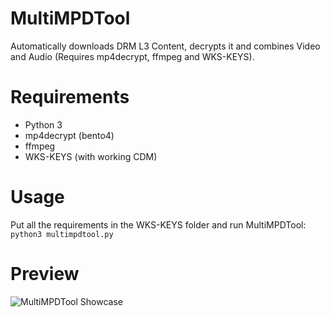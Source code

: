 # MultiMPDTool
Automatically downloads DRM L3 Content, decrypts it and combines Video and Audio (Requires mp4decrypt, ffmpeg and WKS-KEYS).

# Requirements
+ Python 3
+ mp4decrypt (bento4)
+ ffmpeg
+ WKS-KEYS (with working CDM)

# Usage
Put all the requirements in the WKS-KEYS folder and run MultiMPDTool:
`python3 multimpdtool.py`

# Preview
![MultiMPDTool Showcase](https://i.imgur.com/OuUtNUg.png)
